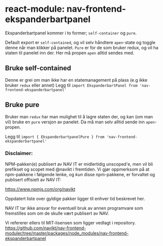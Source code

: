 # react-module: nav-frontend-ekspanderbartpanel

Ekspanderbartpanel kommer i to former; `self-container` og `pure`.
 
Default export er `self-contained`, og vil selv håndtere `apen`-state og toggle denne når man klikker på panelet.
`Pure` er for de som bruker redux, og vil ha staten til panelet inn der. Her må propen `apen` alltid sendes med.

## Bruke self-contained
Denne er grei om man ikke har en statemanagement på plass (e.g ikke bruker `redux` eller annet)
Legg til `import EkspanderbartPanel from 'nav-frontend-ekspanderbartpanel'`

## Bruke pure

Bruker man `redux` har man mulighet til å lagre staten der, og kan (om man vil) bruke en `pure` versjon av panelet.
Da må man selv alltid sende inn `apen`-propen.
 
Legg til `import { EkspanderbartpanelPure } from 'nav-frontend-ekspanderbartpanel'`

### Disclaimer:
NPM-pakken(e) publisert av NAV IT er midlertidig unscoped'e, 
men vil bli prefikset og scopet med @navikt i fremtiden. Vi 
gjør oppmerksom på at npm-pakkene i følgende lenke, 
og *kun* disse npm-pakkene, er forvaltet og publisert offisielt av NAV IT:

https://www.npmjs.com/org/navikt

Oppdatert liste over gyldige pakker ligger til enhver tid beskrevet her.

NAV IT tar ikke ansvar for eventuell bruk av annen programvare som 
fremstilles som om de skulle vært publisert av NAV.

Vi refererer ellers til MIT-lisensen som ligger vedlagt i repository.
https://github.com/navikt/nav-frontend-moduler/tree/master/packages/node_modules/nav-frontend-ekspanderbartpanel